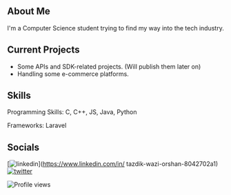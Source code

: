 ## About Me
I'm a Computer Science student trying to find my way into the tech industry.

## Current Projects
- Some APIs and SDK-related projects. (Will publish them later on)
- Handling some e-commerce platforms.

## Skills
Programming Skills: C, C++, JS, Java, Python

Frameworks: Laravel

## Socials
[![linkedin](https://img.shields.io/badge/linkedin-0A66C2?style=for-the-badge&logo=linkedin&logoColor=white)](https://www.linkedin.com/in/
tazdik-wazi-orshan-8042702a1)
[![twitter](https://img.shields.io/badge/twitter-1DA1F2?style=for-the-badge&logo=twitter&logoColor=white)](https://twitter.com/tazdik_orshan)

![Profile views](https://komarev.com/ghpvc/?username=tazdikorshan&color=blue)
